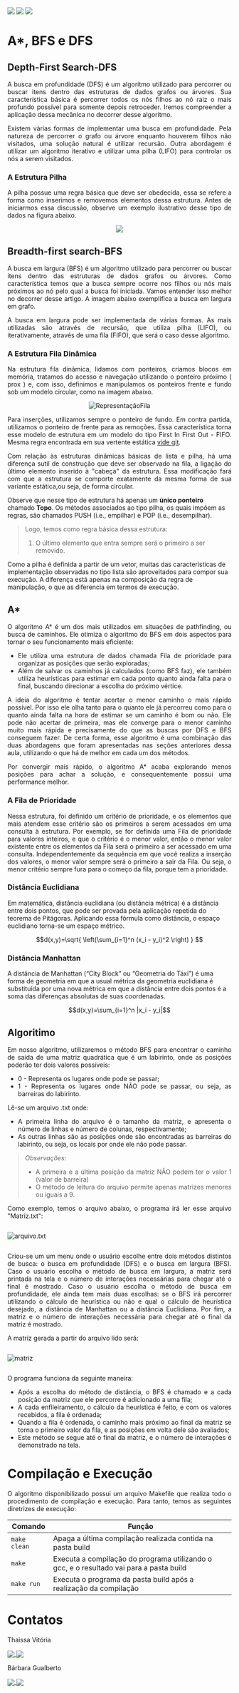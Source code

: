 <div style="display: inline-block;">
<img src="https://img.shields.io/badge/C-00599C?style=for-the-badge&logo=c&logoColor=white"/> 
<img src="https://img.shields.io/badge/Visual_Studio_Code-0078D4?style=for-the-badge&logo=visual%20studio%20code&logoColor=white"/> 
<img src="https://img.shields.io/badge/Ubuntu-E95420?style=for-the-badge&logo=ubuntu&logoColor=white"/> 
</a> 
</div>

# A*, BFS e DFS

## Depth-First Search-DFS
<div align="justify">
 A busca em profundidade (DFS) é um algoritmo utilizado para percorrer ou buscar itens dentro das estruturas de dados grafos ou árvores. Sua característica básica é percorrer todos os nós filhos ao nó raiz o mais profundo possível para somente depois retroceder. Iremos compreender a aplicação dessa mecânica no decorrer desse algoritmo.
	<p> </p>	
 Existem várias formas de implementar uma busca em profundidade. Pela natureza de percorrer o grafo ou árvore enquanto houverem filhos não visitados, uma solução natural é utilizar recursão. Outra abordagem é utilizar um algoritmo iterativo e utilizar uma pilha (LIFO) para controlar os nós a serem visitados.
</div>

### A Estrutura Pilha
<div align="justify">
A pilha possue uma regra básica que deve ser obedecida, essa se refere a forma como inserimos e removemos elementos dessa estrutura. Antes de iniciarmos essa discussão, observe um exemplo ilustrativo desse tipo de dados na figura abaixo.</div>

<div align="center">
	<p> </p>
	<img src="img/pilha.png"/> 
	<p> </p>
</div>
 
## Breadth-first search-BFS
<div align="justify">
 A busca em largura (BFS) é um algoritmo utilizado para percorrer ou buscar itens dentro das estruturas de dados grafos ou árvores. Como característica temos que a busca sempre ocorre nos filhos ou nós mais próximos ao nó pelo qual a busca foi iniciada. Vamos entender isso melhor no decorrer desse artigo. A imagem abaixo exemplifica a busca em largura em grafo.

 A busca em largura pode ser implementada de várias formas. As mais utilizadas são através de recursão, que utiliza pilha (LIFO), ou iterativamente, através de uma fila (FIFO), que será o caso desse algoritmo.
</div>

### A Estrutura Fila Dinâmica
<div align="justify">
 Na estrutura fila dinâmica, lidamos com ponteiros, criamos blocos em memória, tratamos do acesso e navegação utilizando o ponteiro próximo ( prox ) e, com isso, definimos e manipulamos os ponteiros frente e fundo sob um modelo circular, como na imagem abaixo. 

<div align="center">
 <p> </p>
 <img src="img/fila.png" alt=RepresentaçãoFila>
 <p> </p>
</div>

  Para inserções, utilizamos sempre o ponteiro de fundo. Em contra partida, utilizamos o ponteiro de frente para as remoções. Essa característica torna esse modelo de estrutura em um modelo do tipo First In First Out - FIFO. Mesma regra encontrada em sua vertente estática [vide git](https://github.com/mpiress/linear_queue).

 Com relação às estruturas dinâmicas básicas de lista e pilha, há uma diferença sutil de construção que deve ser observado na fila, a ligação do último elemento inserido à "cabeça" da estrutura. Essa modificação fará com que a estrutura se comporte exatamente da mesma forma de sua variante estática,ou seja, de forma circular.
</div>

Observe que nesse tipo de estrutura há apenas um <b>único ponteiro</b> chamado <b>Topo</b>. Os métodos associados ao tipo pilha, os quais impõem as regras, são chamados PUSH (i.e., empilhar) e POP (i.e., desempilhar).

>Logo, temos como regra básica dessa estrutura: 
> 1. O último elemento que entra sempre será o primeiro a ser removido. 

Como a pilha é definida a partir de um vetor, muitas das caracteristicas de implementação observadas no tipo lista são aproveitados para compor sua execução. A diferença está apenas na composição da regra de manipulação, o que as diferencia em termos de execução. 

</div>

## A*
<div align="justify">
O algoritmo A* é um dos mais utilizados em situações de pathfinding, ou busca de caminhos. Ele otimiza o algoritmo do BFS em dois aspectos para tornar o seu funcionamento mais eficiente:

<ul>
 <li> Ele utiliza uma estrutura de dados chamada Fila de prioridade para organizar as posições que serão exploradas;</li>
<li>Além de salvar os caminhos já calculados (como BFS faz), ele também utiliza heurísticas para estimar em cada ponto quanto ainda falta para o final, buscando direcionar a escolha do próximo vértice.</li>
 </ul>
 
A ideia do algoritmo é tentar acertar o menor caminho o mais rápido possível. Por isso ele olha tanto para o quanto ele já percorreu como para o quanto ainda falta na hora de estimar se um caminho é bom ou não. Ele pode não acertar de primeira, mas ele converge para o menor caminho muito mais rápida e precisamente do que as buscas por DFS e BFS conseguem fazer. De certa forma, esse algoritmo é uma combinação das duas abordagens que foram apresentadas nas seções anteriores dessa aula, utilizando o que há de melhor em cada um dos métodos.

Por convergir mais rápido, o algoritmo A* acaba explorando menos posições para achar a solução, e consequentemente possui uma performance melhor. </div>

### A Fila de Prioridade
<div align="justify">
Nessa estrutura, foi definido um critério de prioridade, e os elementos que mais atendem esse critério são os primeiros a serem acessados em uma consulta à estrutura. Por exemplo, se for definida uma Fila de prioridade para valores inteiros, e que o critério é o menor valor, então o menor valor existente entre os elementos da Fila será o primeiro a ser acessado em uma consulta. Independentemente da sequência em que você realiza a inserção dos valores, o menor valor sempre será o primeiro a sair da Fila. Ou seja, o menor critério sempre fura para o começo da fila, porque tem a prioridade.
</div>

### Distância Euclidiana 

<p> Em matemática, distância euclidiana (ou distância métrica) é a distância entre dois pontos, que pode ser provada pela aplicação repetida do teorema de Pitágoras. Aplicando essa fórmula como distância, o espaço euclidiano torna-se um espaço métrico.</p>

$$d(x,y)=\sqrt{ \left(\sum_{i=1}^n (x_i - y_i)^2 \right) } $$

### Distância Manhattan

<p>A distância de Manhattan (“City Block” ou “Geometria do Táxi”) é uma forma de geometria em que a usual métrica da geometria euclidiana é substituída por uma nova métrica em que a distância entre dois pontos é a soma das diferenças absolutas de suas coordenadas. </p>

$$d(x,y)=\sum_{i=1}^n |x_i - y_i|$$

## Algoritimo
<div align="justify">
Em nosso algoritmo, utilizaremos o método BFS para encontrar o caminho de saída de uma matriz quadrática que é um labirinto, onde as posições poderão ter dois valores possíveis:
 <ul>
  <li> 0 - Representa os lugares onde pode se passar;</li>
  <li> 1 - Representa os lugares onde NÃO pode se passar, ou seja, as barreiras do labirinto.</li>
 </ul>

Lê-se um arquivo .txt onde:
<ul>
 <li> A primeira linha do arquivo é o tamanho da matriz, e apresenta o número de linhas e número de colunas, respectivamente;</li>
 <li> As outras linhas são as posições onde são encontradas as barreiras do labirinto, ou seja, os locais por onde ele não pode passar.</li>
</ul>
 
 >*Observações:* 
 > - A primeira e a última posição da matriz NÃO podem ter o valor 1 (valor de barreira)
 > - O método de leitura do arquivo permite apenas matrizes menores ou iguais a 9.
>

 Como exemplo, temos o arquivo abaixo, o programa irá ler esse arquivo "Matriz.txt":
 <div style="display: inline-block;" align="center">
  <p> </p>
 <img src=img/arquivo.png alt=arquivo.txt>
  <p> </p>
 </div>
	
<p>Criou-se um um menu onde o usuário escolhe entre dois métodos distintos de busca: o busca em profundidade (DFS) e o busca em largura (BFS). Caso o usuário escolha o método de busca em largura, a matriz será printada na tela e o número de interações necessárias para chegar até o final é mostrado. Caso o usuário escolha o método de busca em profundidade, ele ainda tem mais duas escolhas: se o BFS irá percorrer utilizando o cálculo de heurística ou não e qual o cálculo de heurística desejado, a distância de Manhattan ou a distância Euclidiana. Por fim, a matriz e o número de interações necessária para chegar até o final da matriz é mostrado.</p>
 
 A matriz gerada a partir do arquivo lido será:
  <div style="display: inline-block;" align="center">
   <p> </p>
 <img src=img/matriz.png alt=matriz> 
   <p> </p>
 </div>
	
<p> O programa funciona da seguinte maneira: </p>
	
<ul>
<li>Após a escolha do método de distância, o BFS é chamado e a cada posição da matriz que ele percorre é adicionado a uma fila;</li>
<li>A cada enfileiramento, o cálculo da heurística é feito, e com os valores recebidos, a fila é ordenada;</li>
<li>Quando a fila é ordenada, o caminho mais próximo ao final da matriz se torna o primeiro valor da fila, e as posições em volta dele são avaliados;</li>
<li>Este método se segue até o final da matriz, e o número de interações é demonstrado na tela.
</li>
</ul>	
	
# Compilação e Execução

O algoritmo disponibilizado possui um arquivo Makefile que realiza todo o procedimento de compilação e execução. Para tanto, temos as seguintes diretrizes de execução:

<div>

| Comando                |  Função                                                                                           |
| -----------------------| ------------------------------------------------------------------------------------------------- |
|  `make clean`          | Apaga a última compilação realizada contida na pasta build                                        |
|  `make`                | Executa a compilação do programa utilizando o gcc, e o resultado vai para a pasta build           |
|  `make run`            | Executa o programa da pasta build após a realização da compilação                                 |

</div>

# Contatos

<div>
<p align="justify"> Thaissa Vitória</p>
<a href="https://t.me/thaissadaldegan">
<img align="center"  src="https://img.shields.io/badge/Telegram-2CA5E0?style=for-the-badge&logo=telegram&logoColor=white"/> 

<a href="https://www.linkedin.com/in/thaissa-vitoria-daldegan-6a84b9153/">
<img align="center"  src="https://img.shields.io/badge/LinkedIn-0077B5?style=for-the-badge&logo=linkedin&logoColor=white"/>
</a>
</div>


<div>
<p align="justify"> Bárbara Gualberto</p>
<a href="https://t.me/barbrinas">
<img align="center" src="https://img.shields.io/badge/Telegram-2CA5E0?style=for-the-badge&logo=telegram&logoColor=white"/> 

<a href="https://www.linkedin.com/in/barbara-gualberto/">
<img align="center" src="https://img.shields.io/badge/LinkedIn-0077B5?style=for-the-badge&logo=linkedin&logoColor=white"/>
</a>
</div>



